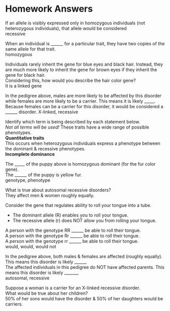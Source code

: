 # Homework Answers  

If an allele is visibly expressed only in homozygous individuals (not heterozygous individuals), that allele would be considered\
recessive

When an individual is ______ for a particular trait, they have two copies of the same allele for that trait.\
homozygous

Individuals rarely inherit the gene for blue eyes and black hair. Instead, they are much more likely to inherit the gene for brown eyes if they inherit the gene for black hair.\
Considering this, how would you describe the hair color gene?\
It is a linked gene

In the pedigree above, males are more likely to be affected by this disorder while females are more likely to be a carrier. This means it is likely _____.
Because females can be a carrier for this disorder, it would be considered a ______ disorder.
X-linked, recessive

Identify which term is being described by each statement below.\
*Not all terms will be used!*
These traits have a wide range of possible phenotypes.\
**Quantitative traits**\
This occurs when heterozygous individuals express a phenotype between the dominant & recessive phenotypes.\
**Incomplete dominance**

The _____ of the puppy above is homozygous dominant (for the fur color gene).\
The ______ of the puppy is yellow fur.\
genotype, phenotype  

What is true about autosomal recessive disorders?\
They affect men & women roughly equally.

Consider the gene that regulates ability to roll your tongue into a tube.
- The dominant allele (R) enables you to roll your tongue.
- The recessive allele (r) does NOT allow you from rolling your tongue.

A person with the genotype RR ______ be able to roll their tongue.\
A person with the genotype Rr ______ be able to roll their tongue.\
A person with the genotype rr ______ be able to roll their tongue.\
would, would, would not

In the pedigree above, both males & females are affected (roughly equally). This means this disorder is likely ______\
The affected individuals in this pedigree do NOT have affected parents. This means this disorder is likely _______\
autosomal, recessive

Suppose a woman is a carrier for an X-linked recessive disorder.\
What would be true about her children?\
50% of her sons would have the disorder & 50% of her daughters would be carriers.